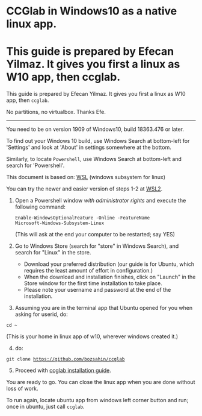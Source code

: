 # CCGlab in Windows10 as a native linux app.

This guide is prepared by Efecan Yilmaz. It gives you first a linux as W10 app, then ccglab. 
=======
This guide is prepared by Efecan Yilmaz. It gives you first a linux as W10 app, then <code>ccglab</code>. 

No partitions, no virtualbox. Thanks Efe.

-----------------------------

You need to be on version 1909 of Windows10, build 18363.476 or later. 

To find out your Windows 10 build, use Windows Search at bottom-left for 'Settings' and look at 'About' in settings somewhere at the bottom.

Similarly, to locate <code>Powershell</code>, use Windows Search at bottom-left and search for 'Powershell'.

This document is based on: <a href="https://docs.microsoft.com/en-us/windows/wsl/install-win10">WSL</a> (windows subsystem for linux)

You can try the newer and easier version of steps 1-2 at <a href="https://towardsdatascience.com/dual-boot-is-dead-windows-and-linux-are-now-one-27555902a128">WSL2</a>.

1. Open a Powershell window *with administrator rights* and execute the following command:

	<code>Enable-WindowsOptionalFeature -Online -FeatureName Microsoft-Windows-Subsystem-Linux</code>

	(This will ask at the end your computer to be restarted; say YES)

2. Go to Windows Store (search for "store" in Windows Search), and search for "Linux" in the store.
	- Download your preferred distribution (our guide is for Ubuntu, which requires the least amount of effort in configuration.)
	- When the download and installation finishes, click on "Launch" in the Store window for the first time installation to take place.
	- Please note your username and password at the end of the installation. 


3. Assuming you are in the terminal app that Ubuntu opened for you when asking for userid, do: 

<code>cd ~</code>

(This is your home in linux app of w10, wherever windows created it.)

4. do: 

<code>git clone https://github.com/bozsahin/ccglab </code>

5. Proceed with  <a href="https://github.com/bozsahin/ccglab/blob/master/README.md">ccglab installation guide</a>.

You are ready to go. You can close the linux app when you are done without loss of work. 

To run again, locate ubuntu app from windows left corner button and run; once in ubuntu, just call <code>ccglab</code>. 

